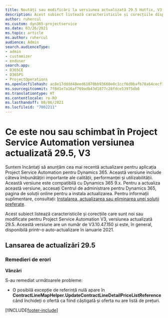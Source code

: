 ```yaml
---
title: Noutăți sau modificări la versiunea actualizată 29.5 Hotfix, V3 în Project Service Automation
description: Acest subiect listează caracteristicile și corecțiile disponibile în versiunea actualizată 29.5 Hotfix, V3 pentru Project Service Automation.
author: ruhercul
ms.custom: dyn365-projectservice
ms.date: 03/26/2021
ms.topic: article
ms.author: ruhercul
audience: Admin
search.audienceType:
- admin
- customizer
- enduser
search.app:
- D365CE
- D365PS
- ProjectOperations
ms.openlocfilehash: ac8e17dddd48eed61070bb93660e0c1ccf6d0bafb78a64cecf1b6ab45da7d1a9
ms.sourcegitcommit: 7f8d1e7a16af769adb43d1877c28fdce53975db8
ms.translationtype: HT
ms.contentlocale: ro-RO
ms.lasthandoff: 08/06/2021
ms.locfileid: "7002211"
---
```

# <a name="whats-new-or-changed-in-project-service-automation-update-release-295-v3"></a>Ce este nou sau schimbat în Project Service Automation versiunea actualizată 29.5, V3

Suntem încântați să anunțăm cea mai recentă actualizare pentru aplicația Project Service Automation pentru Dynamics 365. Această versiune include câteva îmbunătățiri importante ale calității, performanței și utilizabilității. Această versiune este compatibilă cu Dynamics 365 9.x. Pentru a actualiza această versiune, accesați Centrul de administrare pentru Dynamics 365, pagina de soluții online pentru a instala actualizarea. Pentru informații suplimentare, consultați: [Instalarea, actualizarea sau eliminarea unei soluții preferate](/power-platform/admin/install-remove-preferred-solution.md).

Acest subiect listează caracteristicile și corecțiile care sunt noi sau modificate pentru Project Service Automation V3, versiunea actualizată 29.5. Această versiune are un număr de V3.10.47.150 și este, în general, disponibilă printr-o auto-actualizare în ianuarie 2021.

## <a name="update-release-295"></a>Lansarea de actualizări 29.5

### <a name="bug-fixes"></a>Remedieri de erori


**Vânzări**

S-au remediat următoarele probleme:

- O posibilă excepție de referință nulă apare în **ContractLineMapHelper.UpdateContractLineDetailPriceListReference** când închideți o ofertă ca fiind câștigată și oferta nu are listă de prețuri.


[!INCLUDE[footer-include](../includes/footer-banner.md)]
